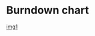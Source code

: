 # Burndown chart

[img1](https://drive.google.com/file/d/1OBHYixgKwy2rdvfPU3mzzyikrZsAV0XQ/view?usp=drivesdk "img1")